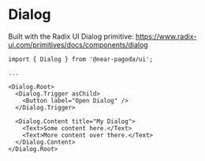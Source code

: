 # Dialog

Built with the Radix UI Dialog primitive: https://www.radix-ui.com/primitives/docs/components/dialog

```tsx
import { Dialog } from '@near-pagoda/ui';

...

<Dialog.Root>
  <Dialog.Trigger asChild>
    <Button label="Open Dialog" />
  </Dialog.Trigger>

  <Dialog.Content title="My Dialog">
    <Text>Some content here.</Text>
    <Text>More content over there.</Text>
  </Dialog.Content>
</Dialog.Root>
```

